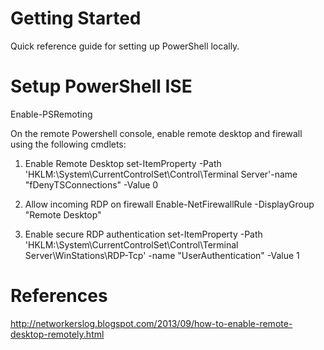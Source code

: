 # Getting Started
Quick reference guide for setting up PowerShell locally.

# Setup PowerShell ISE
Enable-PSRemoting

On the remote Powershell console, enable remote desktop and firewall using the following cmdlets:
1) Enable Remote Desktop
set-ItemProperty -Path 'HKLM:\System\CurrentControlSet\Control\Terminal Server'-name "fDenyTSConnections" -Value 0

2) Allow incoming RDP on firewall
Enable-NetFirewallRule -DisplayGroup "Remote Desktop"

3) Enable secure RDP authentication
set-ItemProperty -Path 'HKLM:\System\CurrentControlSet\Control\Terminal Server\WinStations\RDP-Tcp' -name "UserAuthentication" -Value 1   

# References
http://networkerslog.blogspot.com/2013/09/how-to-enable-remote-desktop-remotely.html
